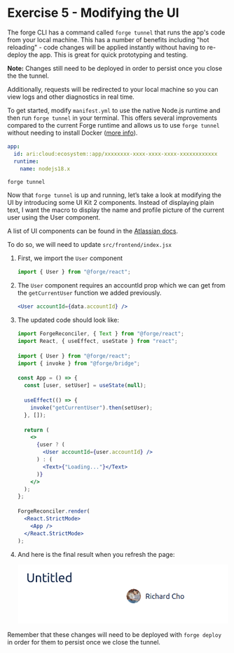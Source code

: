 # Exercise 5 - Modifying the UI

The forge CLI has a command called `forge tunnel` that runs the app's code from your local machine. This has a number of benefits including "hot reloading" - code changes will be applied instantly without having to re-deploy the app. This is great for quick prototyping and testing.

**Note:** Changes still need to be deployed in order to persist once you close the the tunnel.

Additionally, requests will be redirected to your local machine so you can view logs and other diagnostics in real time.

To get started, modify `manifest.yml` to use the native Node.js runtime and then run `forge tunnel` in your terminal. This offers several improvements compared to the current Forge runtime and allows us to use `forge tunnel` without needing to install Docker ([more info](https://developer.atlassian.com/platform/forge/runtime-reference/native-nodejs-runtime/)).

```yaml
app:
  id: ari:cloud:ecosystem::app/xxxxxxxx-xxxx-xxxx-xxxx-xxxxxxxxxxxx
  runtime:
    name: nodejs18.x
```

```shell
forge tunnel
```

Now that `forge tunnel` is up and running, let’s take a look at modifying the UI by introducing some UI Kit 2 components.
Instead of displaying plain text, I want the macro to display the name and profile picture of the current user using the User component.

A list of UI components can be found in the [Atlassian
docs](https://developer.atlassian.com/platform/forge/ui-kit-2/user/).

To do so, we will need to update `src/frontend/index.jsx`

1. First, we import the `User` component

   ```jsx
   import { User } from "@forge/react";
   ```

2. The `User` component requires an accountId prop which we can get from the `getCurrentUser` function we added previously.

   ```jsx
   <User accountId={data.accountId} />
   ```

3. The updated code should look like:

   ```jsx
   import ForgeReconciler, { Text } from "@forge/react";
   import React, { useEffect, useState } from "react";

   import { User } from "@forge/react";
   import { invoke } from "@forge/bridge";

   const App = () => {
     const [user, setUser] = useState(null);

     useEffect(() => {
       invoke("getCurrentUser").then(setUser);
     }, []);

     return (
       <>
         {user ? (
           <User accountId={user.accountId} />
         ) : (
           <Text>{"Loading..."}</Text>
         )}
       </>
     );
   };

   ForgeReconciler.render(
     <React.StrictMode>
       <App />
     </React.StrictMode>
   );
   ```

4. And here is the final result when you refresh the page:

   ![](./img/exercise-5/user-component.png)

Remember that these changes will need to be deployed with `forge deploy` in order for them to persist once we close the tunnel.
